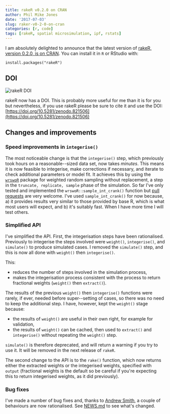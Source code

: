 ```yaml
---
title: rakeR v0.2.0 on CRAN
author: Phil Mike Jones
date: '2017-07-03'
slug: raker-v0-2-0-on-cran
categories: [r, code]
tags: [rakeR, spatial microsimulation, ipf, rstats]
---
```


I am absolutely delighted to announce that the latest version of [rakeR, version 0.2.0, is on CRAN](https://cran.r-project.org/package=rakeR).
You can install it in `R` or RStudio with:

```{r eval=FALSE}
install.packages("rakeR")
```

## DOI

![rakeR DOI](https://zenodo.org/badge/DOI/10.5281/zenodo.821588.svg)
 
rakeR now has a DOI.
This is probably more useful for me than it is for you but nevertheless, if you use rakeR please be sure to cite it and use the DOI: [https://doi.org/10.5281/zenodo.821506](https://doi.org/10.5281/zenodo.821506)

## Changes and improvements

### Speed improvements in `integerise()`
The most noticeable change is that the `integerise()` step, which previously took hours on a reasonable--sized data set, now takes *minutes*.
This means it is now feasible to integerise, make corrections if necessary, and iterate to check additional parameters or model fit.
It achieves this by using the [`wrswoR`](https://cran.r-project.org/package=wrswoR) package for weighted random sampling without replacement, a step in the `truncate, replicate, sample` phase of the simulation.
So far I've only tested and implemented the `wrswoR::sample_int_crank()` function but [pull requests](https://github.com/philmikejones/rakeR/pulls) are very welcome.
I've used `sample_int_crank()` for now because, a) it provides results very similar to those provided by base R, which is what most users will expect, and b) it's suitably fast.
When I have more time I will test others.

### Simplified API
I've simplified the API.
First, the integerisation steps have been rationalised.
Previously to integerise the steps involved were `weight()`, `integerise()`, and `simulate()` to produce simulated cases.
I removed the `simulate()` step, and this is now all done with `weight()` then `integerise()`.

This:

* reduces the number of steps involved in the simulation process,
* makes the integerisation process consistent with the process to return fractional weights (`weight()` then `extract()`).

The results of the previous `weight()` then `integerise()` functions were rarely, if ever, needed before super--setting of cases, so there was no need to keep the additional step.
I have, however, kept the `weight()` stage because:

* the results of `weight()` are useful in their own right, for example for validation,
* the results of `weight()` can be cached, then used to `extract()` and `integerise()` without repeating the `weight()` step.

`simulate()` is therefore deprecated, and will return a warning if you try to use it.
It will be removed in the next release of `rakeR`.

The second change to the API is to the `rake()` function, which now returns either the extracted weights or the integerised weights, specified with `output` (fractional weights is the default so be careful if you're expecting this to return integerised weights, as it did previously).

### Bug fixes
I've made a number of bug fixes and, thanks to [Andrew Smith](https://github.com/philmikejones/rakeR/pull/45), a couple of behaviours are now rationalised.
See [NEWS.md](https://github.com/philmikejones/rakeR/blob/master/NEWS.md) to see what's changed.
